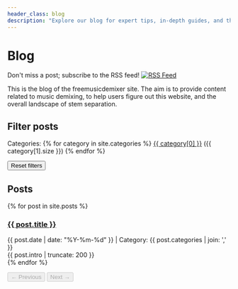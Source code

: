 ```yaml
---
header_class: blog
description: "Explore our blog for expert tips, in-depth guides, and the latest insights on using AI-powered music demixing tools. Learn how to extract vocals, separate instruments, and get the most out of our cutting-edge technology for creating custom mixes, karaoke tracks, and more."
---
```


# Blog

<div class="social-share-bar">
<span class="share-text">Don't miss a post; subscribe to the RSS feed!</span>
<a href="/feed.xml" title="Subscribe to RSS feed">
  <img src="/assets/social/rss.svg" alt="RSS Feed">
</a>
</div>

This is the blog of the freemusicdemixer site. The aim is to provide content related to music demixing, to help users figure out this website, and the overall landscape of stem separation.

## Filter posts

<div class="clouds">
<span class="tag-size-5">Categories:</span> {% for category in site.categories %}
    <span class="tag-size-5">
        <a class="category-link js-filter-landing" href="/blog?category={{ category[0] | url_encode }}" data-type="category" data-value="{{ category[0] | url_encode }}">{{ category[0] }}</a> ({{ category[1].size }})
    </span>
{% endfor %}
</div>

<button id="resetFilters" class="btn btn-github">Reset filters</button>

## Posts

<div id="posts-container">
{% for post in site.posts %}
    <div class="blog-post" data-category="{{ post.categories | join: ',' }}">
        <h3><a href="{{ post.url }}">{{ post.title }}</a></h3>
        <div class="meta">
            {{ post.date | date: "%Y-%m-%d" }} | Category: {{ post.categories | join: ',' }}
        </div>
        <div class="summary">
            {{ post.intro | truncate: 200 }}
        </div>
    </div>
{% endfor %}
</div>

<button id="prevPage" disabled class="btn btn-github">← Previous</button>
<button id="nextPage" disabled class="btn btn-github">Next →</button>

<script src="/blog.js"></script>
